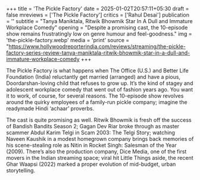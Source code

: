 +++
title = 'The Pickle Factory'
date = 2025-01-02T20:57:11+05:30
draft = false
mreviews = ['The Pickle Factory']
critics = ['Rahul Desai']
publication = ''
subtitle = "Tanya Maniktala, Ritwik Bhowmik Star In A Dull and Immature Workplace Comedy"
opening = "Despite a promising cast, the 10-episode show remains frustratingly low on genre humour and feel-goodness."
img = 'the-pickle-factory.webp'
media = 'print'
source = "https://www.hollywoodreporterindia.com/reviews/streaming/the-pickle-factory-series-review-tanya-maniktala-ritwik-bhowmik-star-in-a-dull-and-immature-workplace-comedy
+++

The Pickle Factory is what happens when The Office (U.S.) and Better Life Foundation (India) reluctantly get married (arranged) and have a pious, Doordarshan-loving child that refuses to grow up. It’s the kind of stagey and adolescent workplace comedy that went out of fashion years ago. You want it to work, of course, for several reasons. The 10-episode show revolves around the quirky employees of a family-run pickle company; imagine the readymade Hindi ‘achaar’ proverbs.

The cast is quite promising as well. Ritwik Bhowmik is fresh off the success of Bandish Bandits Season 2; Gagan Dev Riar broke through as master scammer Abdul Karim Telgi in Scam 2003: The Telgi Story; watching Naveen Kaushik in a modest homegrown company brings back memories of his scene-stealing role as Nitin in Rocket Singh: Salesman of the Year (2009). There’s also the production company, Dice Media, one of the first movers in the Indian streaming space; viral hit Little Things aside, the recent Ghar Waapsi (2022) marked a proper evolution of mid-budget, urban storytelling.
